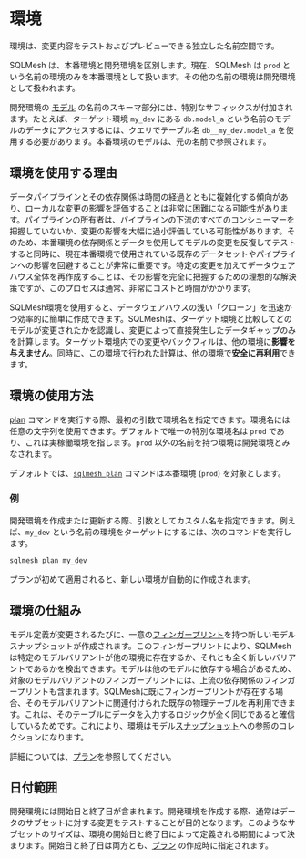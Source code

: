 # 環境

環境は、変更内容をテストおよびプレビューできる独立した名前空間です。

SQLMesh は、本番環境と開発環境を区別します。現在、SQLMesh は `prod` という名前の環境のみを本番環境として扱います。その他の名前の環境は開発環境として扱われます。

開発環境の [モデル](models/overview.md) の名前のスキーマ部分には、特別なサフィックスが付加されます。たとえば、ターゲット環境 `my_dev` にある `db.model_a` という名前のモデルのデータにアクセスするには、クエリでテーブル名 `db__my_dev.model_a` を使用する必要があります。本番環境のモデルは、元の名前で参照されます。

## 環境を使用する理由

データパイプラインとその依存関係は時間の経過とともに複雑化する傾向があり、ローカルな変更の影響を評価することは非常に困難になる可能性があります。パイプラインの所有者は、パイプラインの下流のすべてのコンシューマーを把握していないか、変更の影響を大幅に過小評価している可能性があります。そのため、本番環境の依存関係とデータを使用してモデルの変更を反復してテストすると同時に、現在本番環境で使用されている既存のデータセットやパイプラインへの影響を回避することが非常に重要です。特定の変更を加えてデータウェアハウス全体を再作成することは、その影響を完全に把握するための理想的な解決策ですが、このプロセスは通常、非常にコストと時間がかかります。

SQLMesh環境を使用すると、データウェアハウスの浅い「クローン」を迅速かつ効率的に簡単に作成できます。SQLMeshは、ターゲット環境と比較してどのモデルが変更されたかを認識し、変更によって直接発生したデータギャップのみを計算します。ターゲット環境内での変更やバックフィルは、他の環境に**影響を与えません**。同時に、この環境で行われた計算は、他の環境で**安全に再利用**できます。

## 環境の使用方法

[plan](plans.md) コマンドを実行する際、最初の引数で環境名を指定できます。環境名には任意の文字列を使用できます。デフォルトで唯一の特別な環境名は `prod` であり、これは実稼働環境を指します。`prod` 以外の名前を持つ環境は開発環境とみなされます。

デフォルトでは、[`sqlmesh plan`](plans.md) コマンドは本番環境 (`prod`) を対象とします。

### 例

開発環境を作成または更新する際、引数としてカスタム名を指定できます。例えば、`my_dev` という名前の環境をターゲットにするには、次のコマンドを実行します。

```bash
sqlmesh plan my_dev
```
プランが初めて適用されると、新しい環境が自動的に作成されます。

## 環境の仕組み

モデル定義が変更されるたびに、一意の[フィンガープリント](architecture/snapshots.md#fingerprints)を持つ新しいモデルスナップショットが作成されます。このフィンガープリントにより、SQLMeshは特定のモデルバリアントが他の環境に存在するか、それとも全く新しいバリアントであるかを検出できます。モデルは他のモデルに依存する場合があるため、対象のモデルバリアントのフィンガープリントには、上流の依存関係のフィンガープリントも含まれます。SQLMeshに既にフィンガープリントが存在する場合、そのモデルバリアントに関連付けられた既存の物理テーブルを再利用できます。これは、そのテーブルにデータを入力するロジックが全く同じであると確信しているためです。これにより、環境はモデル[スナップショット](architecture/snapshots.md)への参照のコレクションになります。

詳細については、[プラン](plans.md#plan-application)を参照してください。

## 日付範囲

開発環境には開始日と終了日が含まれます。開発環境を作成する際、通常はデータのサブセットに対する変更をテストすることが目的となります。このようなサブセットのサイズは、環境の開始日と終了日によって定義される期間によって決まります。開始日と終了日は両方とも、[プラン](plans.md) の作成時に指定されます。
